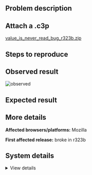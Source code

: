 ## Problem description



## Attach a .c3p

[value_is_never_read_bug_r323b.zip](https://github.com/WilsonPercival/WilsonPercival/files/10304378/value_is_never_read_bug_r323b.zip)

## Steps to reproduce



## Observed result

![observed](https://user-images.githubusercontent.com/91274932/209572809-9ebfb00f-0982-45f6-a52d-98d285dab154.png)

## Expected result



## More details



**Affected browsers/platforms:** Mozilla

**First affected release:** broke in r323b

## System details

<details><summary>View details</summary>


Platform information

Product: Construct 3 r323 (beta)
Browser: Firefox 108.0
Browser engine: Gecko
Context: browser
Operating system: Windows 7
Device type: desktop
Device pixel ratio: 1
Logical CPU cores: 2
Approx. device memory: (unavailable)
User agent: Mozilla/5.0 (Windows NT 6.1; Win64; x64; rv:108.0) Gecko/20100101 Firefox/108.0
Language setting: en-US
Local storage

Storage quota (approx): 9.8 gb
Storage usage (approx): 60 mb (0.6%)
Persistant storage: No
Browser support notes

This list contains missing features that are not required, but could improve performance or user experience if supported.

    Rendering multiple on-screen Layout Views is slow in Firefox due to bug 1163426
    The Clipboard API is not supported. Some clipboard features may be unavailable.
    UI effects are disabled in settings.
    Determining input device capabilities is not supported.

WebGL information

Version string: WebGL 2.0
Numeric version: 2
Supports NPOT textures: yes
Supports GPU profiling: no
Supports highp precision: yes
Vendor: Google Inc. (Intel)
Renderer: ANGLE (Intel, Intel(R) HD Graphics Direct3D11 vs_5_0 ps_5_0)
Major performance caveat: no
Maximum texture size: 16384
Point size range: 1 to 1024
Extensions:

    EXT_color_buffer_float
    EXT_float_blend
    EXT_texture_compression_bptc
    EXT_texture_compression_rgtc
    EXT_texture_filter_anisotropic
    OES_draw_buffers_indexed
    OES_texture_float_linear
    OVR_multiview2
    WEBGL_compressed_texture_s3tc
    WEBGL_compressed_texture_s3tc_srgb
    WEBGL_debug_renderer_info
    WEBGL_debug_shaders
    WEBGL_lose_context

Audio information

System sample rate: 48000 Hz
Output channels: 2
Output interpretation: speakers
Supported decode formats:

    WebM Opus (audio/webm; codecs=opus)
    Ogg Opus (audio/ogg; codecs=opus)
    WebM Vorbis (audio/webm; codecs=vorbis)
    Ogg Vorbis (audio/ogg; codecs=vorbis)
    MPEG-4 AAC (audio/mp4; codecs=mp4a.40.5)
    MP3 (audio/mpeg)
    FLAC (audio/flac)
    PCM WAV (audio/wav; codecs=1)

Supported encode formats:

    WebM Opus (audio/webm; codecs=opus)
    Ogg Opus (audio/ogg; codecs=opus)

Video information

Supported decode formats:

    WebM AV1 (video/webm; codecs=av01.0.00M.08)
    MP4 AV1 (video/mp4; codecs=av01.0.00M.08)
    WebM VP9 (video/webm; codecs=vp9)
    WebM VP8 (video/webm; codecs=vp8)
    Ogg Theora (video/ogg; codecs=theora)
    H.264 (video/mp4; codecs=avc1.42E01E)

Supported encode formats:

    WebM VP8 (video/webm; codecs=vp8)



</details>
